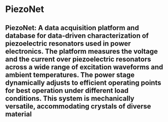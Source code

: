 # PiezoNet

## PiezoNet: A data acquisition platform and database for data-driven characterization of piezoelectric resonators used in power electronics. The platform measures the voltage and the current over piezoelectric resonators across a wide range of excitation waveforms and ambient temperatures. The power stage dynamically adjusts to efficient operating points for best operation under different load conditions. This system is mechanically versatile, accommodating crystals of diverse material
